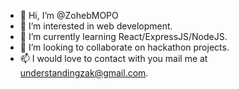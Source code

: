 - 👋 Hi, I’m @ZohebMOPO
- 👀 I’m interested in web development.
- 🌱 I’m currently learning React/ExpressJS/NodeJS.
- 💞️ I’m looking to collaborate on hackathon projects.
- 📫 I would love to contact with you mail me at understandingzak@gmail.com.

<!---
ZohebMOPO/ZohebMOPO is a ✨ special ✨ repository because its `README.md` (this file) appears on your GitHub profile.
You can click the Preview link to take a look at your changes.
--->
